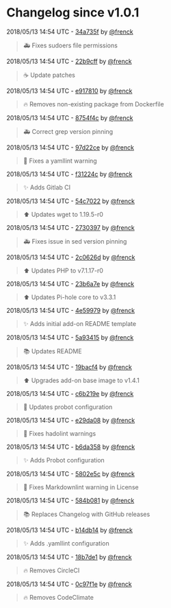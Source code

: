 # Changelog since v1.0.1

2018/05/13 14:54 UTC - [34a735f](https://github.com/hassio-addons/addon-pi-hole/commit/34a735f4c925dc25417902a13c14d066886be9d9) by [@frenck](https://github.com/frenck)
> :ambulance: Fixes sudoers file permissions 

2018/05/13 14:54 UTC - [22b9cff](https://github.com/hassio-addons/addon-pi-hole/commit/22b9cff325a82e015ddecec711451c9ebf8d6688) by [@frenck](https://github.com/frenck)
> :coffee: Update patches 

2018/05/13 14:54 UTC - [e917810](https://github.com/hassio-addons/addon-pi-hole/commit/e917810382ea3252d80f9e66831a5c9b790a1a2d) by [@frenck](https://github.com/frenck)
> :fire: Removes non-existing package from Dockerfile 

2018/05/13 14:54 UTC - [8754f4c](https://github.com/hassio-addons/addon-pi-hole/commit/8754f4cae134d9eddc46c5712f588a348af0c3cf) by [@frenck](https://github.com/frenck)
> :ambulance: Correct grep version pinning 

2018/05/13 14:54 UTC - [97d22ce](https://github.com/hassio-addons/addon-pi-hole/commit/97d22ce3f42aa423fccca3abc8c95c08b8423767) by [@frenck](https://github.com/frenck)
> :shirt: Fixes a yamllint warning 

2018/05/13 14:54 UTC - [f31224c](https://github.com/hassio-addons/addon-pi-hole/commit/f31224c669276f7b3ef9bac3cc2dabdda87ac547) by [@frenck](https://github.com/frenck)
> :sparkles: Adds Gitlab CI 

2018/05/13 14:54 UTC - [54c7022](https://github.com/hassio-addons/addon-pi-hole/commit/54c7022df075ead642b4086c995ed0757f882a3b) by [@frenck](https://github.com/frenck)
> :arrow_up: Updates wget to 1.19.5-r0 

2018/05/13 14:54 UTC - [2730397](https://github.com/hassio-addons/addon-pi-hole/commit/27303971f83398dbb458985abcaa933ea55b073e) by [@frenck](https://github.com/frenck)
> :ambulance: Fixes issue in sed version pinning 

2018/05/13 14:54 UTC - [2c0626d](https://github.com/hassio-addons/addon-pi-hole/commit/2c0626df068476ba97ad9fcfdb1484ebb902b067) by [@frenck](https://github.com/frenck)
> :arrow_up: Updates PHP to v7.1.17-r0 

2018/05/13 14:54 UTC - [23b6a7e](https://github.com/hassio-addons/addon-pi-hole/commit/23b6a7e808f6488f6ae4ddc26569deb576003707) by [@frenck](https://github.com/frenck)
> :arrow_up: Updates Pi-hole core to v3.3.1 

2018/05/13 14:54 UTC - [4e59979](https://github.com/hassio-addons/addon-pi-hole/commit/4e599793898a4049a8a87f6e32aacae853b32b5e) by [@frenck](https://github.com/frenck)
> :sparkles: Adds initial add-on README template 

2018/05/13 14:54 UTC - [5a93415](https://github.com/hassio-addons/addon-pi-hole/commit/5a934157cb4b4d07a0d02b51d6cea86ac0f32c06) by [@frenck](https://github.com/frenck)
> :books: Updates README 

2018/05/13 14:54 UTC - [19bacf4](https://github.com/hassio-addons/addon-pi-hole/commit/19bacf411bf83c58312708398b79b61961259ebc) by [@frenck](https://github.com/frenck)
> :arrow_up: Upgrades add-on base image to v1.4.1 

2018/05/13 14:54 UTC - [c6b219e](https://github.com/hassio-addons/addon-pi-hole/commit/c6b219e1f715bcb68d168c088d5d66ec4748cc4c) by [@frenck](https://github.com/frenck)
> :rocket: Updates probot configuration 

2018/05/13 14:54 UTC - [e29da08](https://github.com/hassio-addons/addon-pi-hole/commit/e29da08dcef9829613acabdbbb45ac8f6f513fd8) by [@frenck](https://github.com/frenck)
> :shirt: Fixes hadolint warnings 

2018/05/13 14:54 UTC - [b6da358](https://github.com/hassio-addons/addon-pi-hole/commit/b6da358886b80f805f74ba225a8f52400091a758) by [@frenck](https://github.com/frenck)
> :sparkles: Adds Probot configuration 

2018/05/13 14:54 UTC - [5802e5c](https://github.com/hassio-addons/addon-pi-hole/commit/5802e5c6ebaa4b08379712bd7b6029e5b399a5c4) by [@frenck](https://github.com/frenck)
> :shirt: Fixes Markdownlint warning in License 

2018/05/13 14:54 UTC - [584b081](https://github.com/hassio-addons/addon-pi-hole/commit/584b0814b08253094581d1bd8db4940f4ee2d023) by [@frenck](https://github.com/frenck)
> :books: Replaces Changelog with GitHub releases 

2018/05/13 14:54 UTC - [b14db14](https://github.com/hassio-addons/addon-pi-hole/commit/b14db1480906a09837f9b6bf52af765bd7884f66) by [@frenck](https://github.com/frenck)
> :sparkles: Adds .yamllint configuration 

2018/05/13 14:54 UTC - [18b7de1](https://github.com/hassio-addons/addon-pi-hole/commit/18b7de1022cbf2b3ba3f6e4d4c2980ea535c386e) by [@frenck](https://github.com/frenck)
> :fire: Removes CircleCI 

2018/05/13 14:54 UTC - [0c97f1e](https://github.com/hassio-addons/addon-pi-hole/commit/0c97f1ead6b5110ac1900bb6006e7cc64d749305) by [@frenck](https://github.com/frenck)
> :fire: Removes CodeClimate 

